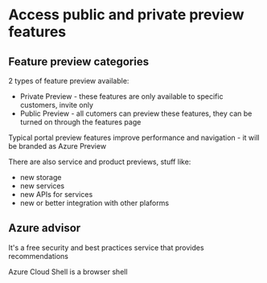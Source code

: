 # Access public and private preview features

## Feature preview categories

2 types of feature preview available:

- Private Preview - these features are only available to specific customers, invite only
- Public Preview - all cutomers can preview these features, they can be turned on through the features page

Typical portal preview features improve performance and navigation - it will be branded as Azure Preview

There are also service and product previews, stuff like:

- new storage
- new services
- new APIs for services
- new or better integration with other plaforms

## Azure advisor

It's a free security and best practices service that provides recommendations

Azure Cloud Shell is a browser shell
